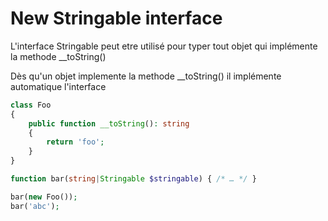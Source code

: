 # New Stringable interface

L'interface Stringable peut etre utilisé pour typer tout objet qui implémente la methode __toString()

Dès qu'un objet implemente la methode __toString() il implémente automatique l'interface

```php
class Foo
{
    public function __toString(): string
    {
        return 'foo';
    }
}

function bar(string|Stringable $stringable) { /* … */ }

bar(new Foo());
bar('abc');
```
